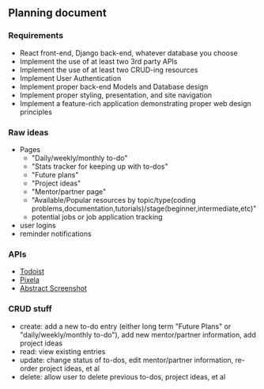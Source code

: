 ## Planning document

### Requirements
- React front-end, Django back-end, whatever database you choose
- Implement the use of at least two 3rd party APIs
- Implement the use of at least two CRUD-ing resources
- Implement User Authentication
- Implement proper back-end Models and Database design
- Implement proper styling, presentation, and site navigation
- Implement a feature-rich application demonstrating proper web design principles

### Raw ideas
- Pages
  - "Daily/weekly/monthly to-do"
  - "Stats tracker for keeping up with to-dos"
  - "Future plans"
  - "Project ideas"
  - "Mentor/partner page"
  - "Available/Popular resources by topic/type(coding problems,documentation,tutorials)/stage(beginner,intermediate,etc)"
  - potential jobs or job application tracking 
- user logins 
- reminder notifications

### APIs
- [Todoist](https://developer.todoist.com/)
- [Pixela](https://pixe.la/)
- [Abstract Screenshot](https://www.abstractapi.com/api/website-screenshot-api)

### CRUD stuff
- create: add a new to-do entry (either long term "Future Plans" or "daily/weekly/monthly to-do"), add new mentor/partner information, add project ideas
- read: view existing entries
- update: change status of to-dos, edit mentor/partner information, re-order project ideas, et al
- delete: allow user to delete previous to-dos, project ideas, et al
